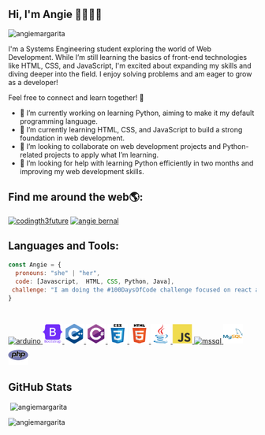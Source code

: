 ## Hi, I'm Angie 👋👨🏻‍💻 
<p align="left"> <img src="https://komarev.com/ghpvc/?username=angiemargarita&label=Profile%20views&color=0e75b6&style=flat" alt="angiemargarita" /> </p>

I'm a Systems Engineering student exploring the world of Web Development. While I’m still learning the basics of front-end technologies like HTML, CSS, and JavaScript, I'm excited about expanding my skills and diving deeper into the field. I enjoy solving problems and am eager to grow as a developer!

Feel free to connect and learn together! 🚀

- 🔭 I’m currently working on learning Python, aiming to make it my default programming language.<br>
- 🌱 I’m currently learning HTML, CSS, and JavaScript to build a strong foundation in web development.<br>
- 👯 I’m looking to collaborate on web development projects and Python-related projects to apply what I’m learning.<br>
- 🤔 I’m looking for help with learning Python efficiently in two months and improving my web development skills.

## Find me around the web🌎:


<!---**<p align="left"> <a href="https://twitter.com/codingth3future" target="blank"><img src="https://img.shields.io/twitter/follow/codingth3future?logo=twitter&style=for-the-badge" alt="codingth3future" /></a> </p>**--->

<p align="left">
<a href="https://twitter.com/codingth3future" target="blank"><img align="center" src="https://raw.githubusercontent.com/rahuldkjain/github-profile-readme-generator/master/src/images/icons/Social/twitter.svg" alt="codingth3future" height="30" width="40" /></a>
<a href="https://linkedin.com/in/angie bernal" target="blank"><img align="center" src="https://raw.githubusercontent.com/rahuldkjain/github-profile-readme-generator/master/src/images/icons/Social/linked-in-alt.svg" alt="angie bernal" height="30" width="40" /></a>
</p>

## Languages and Tools:
```javascript
const Angie = {
  pronouns: "she" | "her",
  code: [Javascript,  HTML, CSS, Python, Java],
 challenge: "I am doing the #100DaysOfCode challenge focused on react and typescript"
}
```
<br>
<p align="left"> <a href="https://www.arduino.cc/" target="_blank" rel="noreferrer"> <img src="https://cdn.worldvectorlogo.com/logos/arduino-1.svg" alt="arduino" width="40" height="40"/> </a> <a href="https://getbootstrap.com" target="_blank" rel="noreferrer"> <img src="https://raw.githubusercontent.com/devicons/devicon/master/icons/bootstrap/bootstrap-plain-wordmark.svg" alt="bootstrap" width="40" height="40"/> </a> <a href="https://www.w3schools.com/cpp/" target="_blank" rel="noreferrer"> <img src="https://raw.githubusercontent.com/devicons/devicon/master/icons/cplusplus/cplusplus-original.svg" alt="cplusplus" width="40" height="40"/> </a> <a href="https://www.w3schools.com/cs/" target="_blank" rel="noreferrer"> <img src="https://raw.githubusercontent.com/devicons/devicon/master/icons/csharp/csharp-original.svg" alt="csharp" width="40" height="40"/> </a> <a href="https://www.w3schools.com/css/" target="_blank" rel="noreferrer"> <img src="https://raw.githubusercontent.com/devicons/devicon/master/icons/css3/css3-original-wordmark.svg" alt="css3" width="40" height="40"/> </a> <a href="https://www.w3.org/html/" target="_blank" rel="noreferrer"> <img src="https://raw.githubusercontent.com/devicons/devicon/master/icons/html5/html5-original-wordmark.svg" alt="html5" width="40" height="40"/> </a> <a href="https://www.java.com" target="_blank" rel="noreferrer"> <img src="https://raw.githubusercontent.com/devicons/devicon/master/icons/java/java-original.svg" alt="java" width="40" height="40"/> </a> <a href="https://developer.mozilla.org/en-US/docs/Web/JavaScript" target="_blank" rel="noreferrer"> <img src="https://raw.githubusercontent.com/devicons/devicon/master/icons/javascript/javascript-original.svg" alt="javascript" width="40" height="40"/> </a> <a href="https://www.microsoft.com/en-us/sql-server" target="_blank" rel="noreferrer"> <img src="https://www.svgrepo.com/show/303229/microsoft-sql-server-logo.svg" alt="mssql" width="40" height="40"/> </a> <a href="https://www.mysql.com/" target="_blank" rel="noreferrer"> <img src="https://raw.githubusercontent.com/devicons/devicon/master/icons/mysql/mysql-original-wordmark.svg" alt="mysql" width="40" height="40"/> </a> <a href="https://www.php.net" target="_blank" rel="noreferrer"> <img src="https://raw.githubusercontent.com/devicons/devicon/master/icons/php/php-original.svg" alt="php" width="40" height="40"/> </a> </p>

## GitHub Stats
<p>&nbsp;<img align="center" src="https://github-readme-stats.vercel.app/api?username=angiemargarita&show_icons=true&locale=en" alt="angiemargarita" /></p>

<p><img align="left" src="https://github-readme-stats.vercel.app/api/top-langs?username=angiemargarita&show_icons=true&locale=en&layout=compact" alt="angiemargarita" /></p>

<!--
**<p><img align="center" src="https://github-readme-streak-stats.herokuapp.com/?user=angiemargarita&" alt="angiemargarita" /></p>
<!--
**AngieMargarita/AngieMargarita** is a ✨ _special_ ✨ repository because its `README.md` (this file) appears on your GitHub profile.

Here are some ideas to get you started:

- 🔭 I’m currently working on ...
- 🌱 I’m currently learning ...
- 👯 I’m looking to collaborate on ...
- 🤔 I’m looking for help with ...
- 💬 Ask me about ...
- 📫 How to reach me: ...
- 😄 Pronouns: ...
- ⚡ Fun fact: ...
-->
